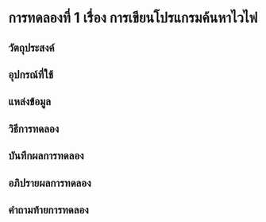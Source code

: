 # การทดลองที่ 1 เรื่อง การเขียนโปรแกรมค้นหาไวไฟ
## วัตถุประสงค์
## อุปกรณ์ที่ใช้
## แหล่งข้อมูล
## วิธีการทดลอง
## บันทึกผลการทดลอง
## อภิปรายผลการทดลอง
## คำถามท้ายการทดลอง

